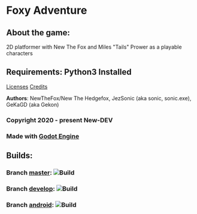 # Foxy Adventure

## About the game:
2D platformer with New The Fox and Miles "Tails" Prower as a playable characters

## Requirements: Python3 Installed

[Licenses](https://github.com/NewDEV-github/Foxy-Adventure/tree/master/Licenses)
[Credits](https://github.com/NewDEV-github/Foxy-Adventure/tree/master/CREDITS.txt)

**Authors**: NewTheFox/New The Hedgefox, JezSonic (aka sonic, sonic.exe), GeKaGD (aka Gekon)

### Copyright 2020 - present New-DEV

### Made with [Godot Engine](https://godotengine.org)



## Builds:

### Branch [master](https://github.com/NewDEV-github/Foxy-Adventure/tree/master/):  ![Build](https://github.com/NewDEV-github/Foxy-Adventure/workflows/Build/badge.svg?branch=master)

### Branch [develop](https://github.com/NewDEV-github/Foxy-Adventure/tree/develop/):  ![Build](https://github.com/NewDEV-github/Foxy-Adventure/workflows/Build/badge.svg?branch=develop)

### Branch [android](https://github.com/NewDEV-github/Foxy-Adventure/tree/android/):  ![Build](https://github.com/NewDEV-github/Foxy-Adventure/workflows/Build/badge.svg?branch=android)
